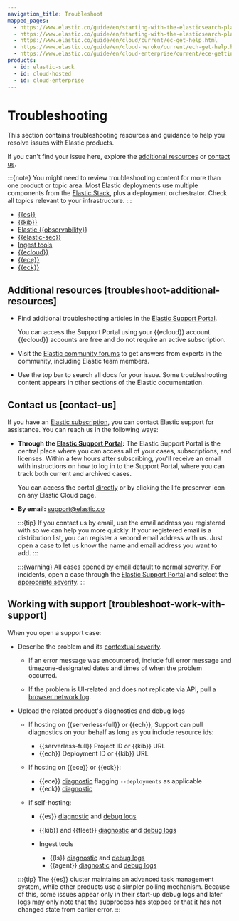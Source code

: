 ```yaml
---
navigation_title: Troubleshoot
mapped_pages:
  - https://www.elastic.co/guide/en/starting-with-the-elasticsearch-platform-and-its-solutions/current/get-support-help.html
  - https://www.elastic.co/guide/en/starting-with-the-elasticsearch-platform-and-its-solutions/current/troubleshooting-and-faqs.html
  - https://www.elastic.co/guide/en/cloud/current/ec-get-help.html
  - https://www.elastic.co/guide/en/cloud-heroku/current/ech-get-help.html
  - https://www.elastic.co/guide/en/cloud-enterprise/current/ece-getting-help.html
products:
  - id: elastic-stack
  - id: cloud-hosted
  - id: cloud-enterprise
---
```


# Troubleshooting

This section contains troubleshooting resources and guidance to help you resolve issues with Elastic products.

If you can't find your issue here, explore the [additional resources](#troubleshoot-additional-resources) or [contact us](#contact-us).

:::{note}
You might need to review troubleshooting content for more than one product or topic area. Most Elastic deployments use multiple components from the [Elastic Stack](/get-started/the-stack.md), plus a deployment orchestrator. Check all topics relevant to your infrastructure.
:::

* [{{es}}](/troubleshoot/elasticsearch.md)
* [{{kib}}](/troubleshoot/kibana.md)
* [Elastic {{observability}}](/troubleshoot/observability.md)
* [{{elastic-sec}}](/troubleshoot/security.md)
* [Ingest tools](/troubleshoot/ingest.md)
* [{{ecloud}}](/troubleshoot/deployments/elastic-cloud.md)
* [{{ece}}](/troubleshoot/deployments/cloud-enterprise/cloud-enterprise.md)
* [{{eck}}](/troubleshoot/deployments/cloud-on-k8s/kubernetes.md)

## Additional resources [troubleshoot-additional-resources]

* Find additional troubleshooting articles in the [Elastic Support Portal](https://support.elastic.co/).

  You can access the Support Portal using your {{ecloud}} account. {{ecloud}} accounts are free and do not require an active subscription.

* Visit the [Elastic community forums](https://discuss.elastic.co) to get answers from experts in the community, including Elastic team members.

* Use the top bar to search all docs for your issue. Some troubleshooting content appears in other sections of the Elastic documentation.


## Contact us [contact-us]

If you have an [Elastic subscription](https://www.elastic.co/pricing), you can contact Elastic support for assistance. You can reach us in the following ways:

* **Through the [Elastic Support Portal](https://support.elastic.co/):** The Elastic Support Portal is the central place where you can access all of your cases, subscriptions, and licenses. Within a few hours after subscribing, you'll receive an email with instructions on how to log in to the Support Portal, where you can track both current and archived cases.

  You can access the portal [directly](https://support.elastic.co/) or by clicking the life preserver icon on any Elastic Cloud page.


* **By email:** [support@elastic.co](mailto:support@elastic.co)

  :::{tip}
  If you contact us by email, use the email address you registered with so we can help you more quickly. If your registered email is a distribution list, you can register a second email address with us. Just open a case to let us know the name and email address you want to add.
  :::

  :::{warning}
  All cases opened by email default to normal severity. For incidents, open a case through the [Elastic Support Portal](https://support.elastic.co/) and select the [appropriate severity](https://www.elastic.co/support/welcome#what-to-say-in-a-case). 
  :::

## Working with support [troubleshoot-work-with-support]

When you open a support case:

* Describe the problem and its [contextual severity](https://www.elastic.co/support/welcome#what-to-say-in-a-case). 

  * If an error message was encountered, include full error message and timezone-designated dates and times of when the problem occurred.

  * If the problem is UI-related and does not replicate via API, pull a [browser network log](https://www.elastic.co/blog/generating-browser-har-file-kibana-troubleshooting). 

* Upload the related product's diagnostics and debug logs

  * If hosting on {{serverless-full}} or {{ech}}, Support can pull diagnostics on your behalf as long as you include resource ids:
    
    * {{serverless-full}} Project ID or {{kib}} URL
    * {{ech}} Deployment ID or {{kib}} URL

  * If hosting on {{ece}} or {{eck}}:

    * {{ece}} [diagnostic](/troubleshoot/deployments/cloud-enterprise/run-ece-diagnostics-tool.md) flagging `--deployments` as applicable
    * {{eck}} [diagnostic](/troubleshoot/deployments/cloud-on-k8s/run-eck-diagnostics.md)

  * If self-hosting:

    * {{es}} [diagnostic](troubleshoot/elasticsearch/diagnostic.md) and [debug logs](deploy-manage/monitor/logging-configuration/update-elasticsearch-logging-levels.md)
    * {{kib}} and {{fleet}} [diagnostic](troubleshoot/kibana/capturing-diagnostics.md) and [debug logs](/docs/deploy-manage/monitor/logging-configuration/kibana-log-levels.md)
    
    * Ingest tools

      * {{ls}} [diagnostic](troubleshoot/ingest/logstash/diagnostic.md) and [debug logs](reference/logstash/logging.md)
      * {{agent}} [diagnostic](https://www.elastic.co/docs/troubleshoot/ingest/fleet/common-problems#trb-collect-agent-diagnostics) and [debug logs](https://www.elastic.co/docs/reference/fleet/monitor-elastic-agent#change-logging-level)
  

  :::{tip}
  The {{es}} cluster maintains an advanced task management system, while other products use a simpler polling mechanism. Because of this, some issues appear only in their start-up debug logs and later logs may only note that the subprocess has stopped or that it has not changed state from earlier error.
  :::

